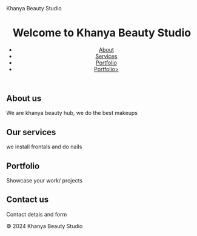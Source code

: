 <DOCTYPE html>
<head>
  <link rel="stylesheet" href="styles.css">
  <tittle>Khanya Beauty Studio</tittle>
</head>
<body>
  <header>
    <h1>Welcome to Khanya Beauty Studio</h1>
    <nav>
      <ul>
        <li><a href="#about">About</a></li>
        <li><a href="#services">Services</a></li>
        <li><a href="#portfolio">Portfolio</a></li>
        <li><a href="#contact">Portfolio></a></li>
      </ul>
    </nav>
  </header>
<section id="about">
   <h2>About us</h2>
   <p>We are khanya beauty hub, we do the best makeups</p>
</section>
<section id="services">
   <h2>Our services</h2>
  <p> we install frontals and do nails</p>
</section>
<section id="portfolio">
  <h2>Portfolio</h2>
  <P>Showcase your work/ projects</P>
</section>
<section id="contact">
  <h2>Contact us</h2>
  <p>Contact detais and form</p>
</section>
<footer>
  <P>&copy; 2024 Khanya Beauty Studio</P>
</footer>
</body>
</html>
